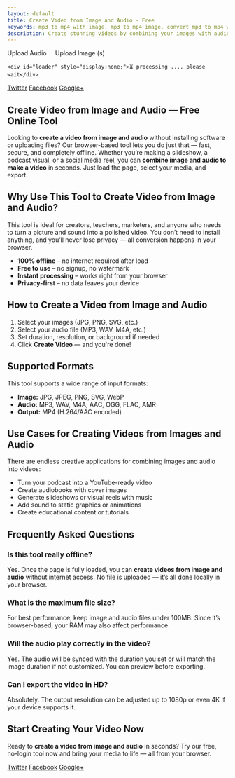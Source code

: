 ```yaml
---
layout: default
title: Create Video from Image and Audio - Free
keywords: mp3 to mp4 with image, mp3 to mp4 image, convert mp3 to mp4 with image, convert mp3 to mp4 with picture, mp3 and image to mp4, mp3 to video with image, audio and picture to video, image and audio to video, audio and image to video, mp3 and image to video, mp3 and picture to video, mp3 to mp4 converter with image, picture and audio to video, picture and mp3 to video, convert audio to video with picture, audio to image video, audio to video converter with image, audio to video with image, convert audio to video with image, convert image and audio to video, mp3 to mp4 with picture, image and mp3 to mp4, audio and photo to video, image and mp3 to video, image audio to video
description: Create stunning videos by combining your images with audio tracks. Free online tool to generate MP4 videos from photos and music in seconds.
---
```



<script src="/assets/js/ffmpeg.min.js"></script>
<script src="/sw.js"></script>
<section class="tool-section container">
    <div class="upload-section">
        <label for="audioUpload" class="upload-label">Upload Audio</label>
        <input type="file" id="audioUpload" accept="audio/*" style="display: none;"/>
        <label for="imageUpload" class="upload-label" style="margin-left: 1rem;">Upload Image (s)</label>
        <input type="file" id="imageUpload" accept="image/*" multiple  style="display: none;"/>
    </div>
</section>
<section class="tool-section container">
<div id="uploadedImages" class="uploadedImages" draggable="true"></div>
<audio id="audioPreview" controls style="display:none; min-width: 100%; margin: 2rem;">
    <source id="audioSource" />
    Your browser does not support the audio element.
</audio>
</section>
<section class="tool-section container">
    <div class="upload-section">
        <label id="generateVideo" class="upload-label" style="display: none;" onclick="generateVideo()">Generate Video</label>
    </div>

    <div id="loader" style="display:none;">⏳ processing .... please wait</div>
</section>

<script src="/assets/js/video.js"></script>
<section>
      <div class="page-footer">
        <div class="page-share">
          <a href="https://twitter.com/intent/tweet?text={{ page.title }}&url={{ site.url }}{{ page.url }}" title="Share on Twitter" rel="nofollow" target="_blank">Twitter</a>
          <a href="https://facebook.com/sharer.php?u={{ site.url }}{{ page.url }}" title="Share on Facebook" rel="nofollow" target="_blank">Facebook</a>
          <a href="https://plus.google.com/share?url={{ site.url }}{{ page.url }}" title="Share on Google+" rel="nofollow" target="_blank">Google+</a>
        </div>
      </div>
</section>

<section>
  <h1>Create Video from Image and Audio — Free Online Tool</h1>
  <p>
    Looking to <strong>create a video from image and audio</strong> without installing software or uploading files? Our browser-based tool lets you do just that — fast, secure, and completely offline. Whether you’re making a slideshow, a podcast visual, or a social media reel, you can <strong>combine image and audio to make a video</strong> in seconds. Just load the page, select your media, and export.
  </p>

  <h2>Why Use This Tool to Create Video from Image and Audio?</h2>
  <p>
    This tool is ideal for creators, teachers, marketers, and anyone who needs to turn a picture and sound into a polished video. You don’t need to install anything, and you’ll never lose privacy — all conversion happens in your browser.
  </p>

  <ul>
    <li><strong>100% offline</strong> – no internet required after load</li>
    <li><strong>Free to use</strong> – no signup, no watermark</li>
    <li><strong>Instant processing</strong> – works right from your browser</li>
    <li><strong>Privacy-first</strong> – no data leaves your device</li>
  </ul>

  <h2>How to Create a Video from Image and Audio</h2>
  <ol>
    <li>Select your images (JPG, PNG, SVG, etc.)</li>
    <li>Select your audio file (MP3, WAV, M4A, etc.)</li>
    <li>Set duration, resolution, or background if needed</li>
    <li>Click <strong>Create Video</strong> — and you're done!</li>
  </ol>

  <h2>Supported Formats</h2>
  <p>This tool supports a wide range of input formats:</p>
  <ul>
    <li><strong>Image:</strong> JPG, JPEG, PNG, SVG, WebP</li>
    <li><strong>Audio:</strong> MP3, WAV, M4A, AAC, OGG, FLAC, AMR</li>
    <li><strong>Output:</strong> MP4 (H.264/AAC encoded)</li>
  </ul>

  <h2>Use Cases for Creating Videos from Images and Audio</h2>
  <p>There are endless creative applications for combining images and audio into videos:</p>
  <ul>
    <li>Turn your podcast into a YouTube-ready video</li>
    <li>Create audiobooks with cover images</li>
    <li>Generate slideshows or visual reels with music</li>
    <li>Add sound to static graphics or animations</li>
    <li>Create educational content or tutorials</li>
  </ul>

  <h2>Frequently Asked Questions</h2>

  <h3>Is this tool really offline?</h3>
  <p>
    Yes. Once the page is fully loaded, you can <strong>create videos from image and audio</strong> without internet access. No file is uploaded — it’s all done locally in your browser.
  </p>

  <h3>What is the maximum file size?</h3>
  <p>
    For best performance, keep image and audio files under 100MB. Since it’s browser-based, your RAM may also affect performance.
  </p>

  <h3>Will the audio play correctly in the video?</h3>
  <p>
    Yes. The audio will be synced with the duration you set or will match the image duration if not customized. You can preview before exporting.
  </p>

  <h3>Can I export the video in HD?</h3>
  <p>
    Absolutely. The output resolution can be adjusted up to 1080p or even 4K if your device supports it.
  </p>

  <h2>Start Creating Your Video Now</h2>
  <p>
    Ready to <strong>create a video from image and audio</strong> in seconds? Try our free, no-login tool now and bring your media to life — all from your browser.
  </p>
</section>
<script type="application/ld+json">
{
  "@context": "https://schema.org",
  "@type": "SoftwareApplication",
  "name": "Create Video from Image and Audio",
  "applicationCategory": "MultimediaApplication",
  "operatingSystem": "All",
  "browserRequirements": "Requires JavaScript. Works offline after full load.",
  "description": "Free, browser-based tool to create video from image and audio. Combine MP3, WAV, or M4A with JPG, PNG, SVG and export as MP4 — fully offline with no uploads.",
  "url": "https://reptilebirds.com/create-video-from-image-and-audio",
  "featureList": [
    "Combine image and audio to generate MP4 video",
    "Works 100% offline in browser",
    "Supports MP3, WAV, M4A, AAC, OGG, FLAC, AMR for audio",
    "Supports JPG, PNG, SVG, WebP for image",
    "Adjust duration, resolution, and background",
    "Exports high-quality MP4 files"
  ],
  "creator": {
    "@type": "Organization",
    "name": "ReptileBirds"
  },
  "offers": {
    "@type": "Offer",
    "price": "0",
    "priceCurrency": "USD",
    "category": "Free"
  }
}
</script>


<section>
      <div class="page-footer">
        <div class="page-share">
          <a href="https://twitter.com/intent/tweet?text={{ page.title }}&url={{ site.url }}{{ page.url }}" title="Share on Twitter" rel="nofollow" target="_blank">Twitter</a>
          <a href="https://facebook.com/sharer.php?u={{ site.url }}{{ page.url }}" title="Share on Facebook" rel="nofollow" target="_blank">Facebook</a>
          <a href="https://plus.google.com/share?url={{ site.url }}{{ page.url }}" title="Share on Google+" rel="nofollow" target="_blank">Google+</a>
        </div>
      </div>
</section>


      